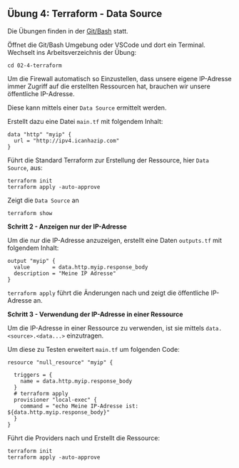## Übung 4: Terraform - Data Source

Die Übungen finden in der [Git/Bash](https://git-scm.com/downloads) statt. 

Öffnet die Git/Bash Umgebung oder VSCode und dort ein Terminal. Wechselt ins Arbeitsverzeichnis der Übung:

    cd 02-4-terraform
    
Um die Firewall automatisch so Einzustellen, dass unsere eigene IP-Adresse immer Zugriff auf die erstellten Ressourcen hat, brauchen wir unsere öffentliche IP-Adresse.

Diese kann mittels einer `Data Source` ermittelt werden.

Erstellt dazu eine Datei `main.tf` mit folgendem Inhalt:

    data "http" "myip" {
      url = "http://ipv4.icanhazip.com"
    }

Führt die Standard Terraform zur Erstellung der Ressource, hier `Data Source`, aus:

    terraform init
    terraform apply -auto-approve

Zeigt die `Data Source` an

    terraform show
    
**Schritt 2 - Anzeigen nur der IP-Adresse**    
    
Um die nur die IP-Adresse anzuzeigen, erstellt eine Daten `outputs.tf` mit folgendem Inhalt:

    output "myip" {
      value       = data.http.myip.response_body
      description = "Meine IP Adresse"
    } 
    
`terraform apply` führt die Änderungen nach und zeigt die öffentliche IP-Adresse an.

**Schritt 3 - Verwendung der IP-Adresse in einer Ressource**

Um die IP-Adresse in einer Ressource zu verwenden, ist sie mittels `data.<source>.<data...>` einzutragen.

Um diese zu Testen erweitert `main.tf` um folgenden Code:

    resource "null_resource" "myip" {
    
      triggers = {
        name = data.http.myip.response_body
      }
      # terraform apply
      provisioner "local-exec" {
        command = "echo Meine IP-Adresse ist: ${data.http.myip.response_body}"
      }
    }

Führt die Providers nach und Erstellt die Ressource:

    terraform init
    terraform apply -auto-approve     
     